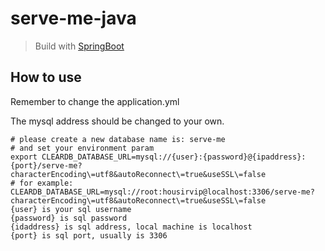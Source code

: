 # serve-me-java

> Build with [SpringBoot](https://spring.io/projects/spring-boot/)

## How to use

Remember to change the application.yml

The mysql address should be changed to your own.

```shell
# please create a new database name is: serve-me
# and set your environment param
export CLEARDB_DATABASE_URL=mysql://{user}:{password}@{ipaddress}:{port}/serve-me?characterEncoding\=utf8&autoReconnect\=true&useSSL\=false
# for example: CLEARDB_DATABASE_URL=mysql://root:housirvip@localhost:3306/serve-me?characterEncoding\=utf8&autoReconnect\=true&useSSL\=false
{user} is your sql username
{password} is sql password
{idaddress} is sql address, local machine is localhost
{port} is sql port, usually is 3306
```